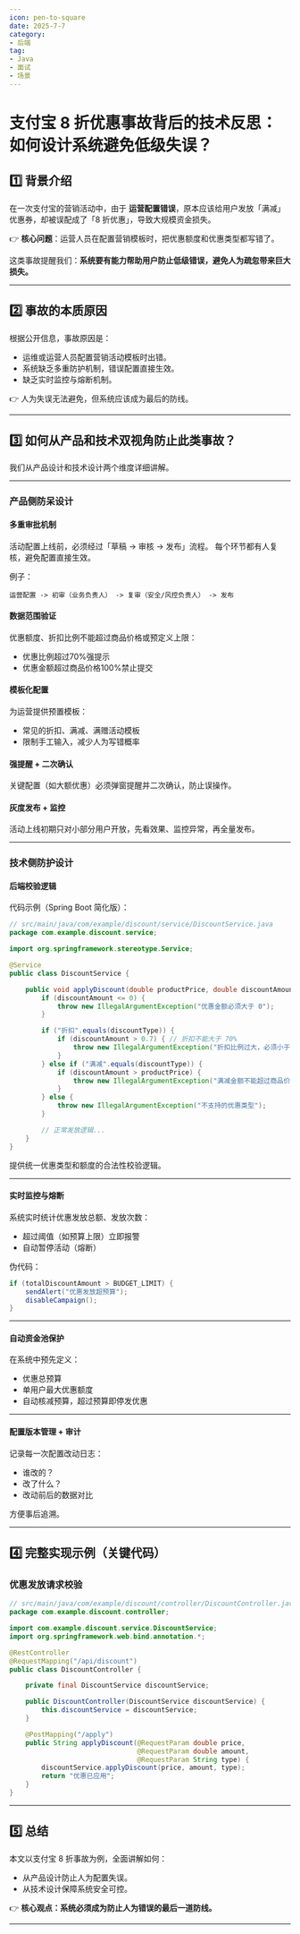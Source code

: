 ```yaml
---
icon: pen-to-square
date: 2025-7-7
category:
- 后端
tag:
- Java
- 面试
- 场景
---
```


# 支付宝 8 折优惠事故背后的技术反思：如何设计系统避免低级失误？

## 1️⃣ 背景介绍

在一次支付宝的营销活动中，由于 **运营配置错误**，原本应该给用户发放「满减」优惠券，却被误配成了「8 折优惠」，导致大规模资金损失。

👉 **核心问题**：运营人员在配置营销模板时，把优惠额度和优惠类型都写错了。

这类事故提醒我们：**系统要有能力帮助用户防止低级错误，避免人为疏忽带来巨大损失。**

---

## 2️⃣ 事故的本质原因

根据公开信息，事故原因是：

* 运维或运营人员配置营销活动模板时出错。
* 系统缺乏多重防护机制，错误配置直接生效。
* 缺乏实时监控与熔断机制。

👉 人为失误无法避免，但系统应该成为最后的防线。

---

## 3️⃣ 如何从产品和技术双视角防止此类事故？

我们从产品设计和技术设计两个维度详细讲解。

---

### **产品侧防呆设计**

#### 多重审批机制

活动配置上线前，必须经过「草稿 → 审核 → 发布」流程。
每个环节都有人复核，避免配置直接生效。

例子：

```text
运营配置 -> 初审（业务负责人） -> 复审（安全/风控负责人） -> 发布
```

#### 数据范围验证

优惠额度、折扣比例不能超过商品价格或预定义上限：

* 优惠比例超过70%强提示
* 优惠金额超过商品价格100%禁止提交

#### 模板化配置

为运营提供预置模板：

* 常见的折扣、满减、满赠活动模板
* 限制手工输入，减少人为写错概率

#### 强提醒 + 二次确认

关键配置（如大额优惠）必须弹窗提醒并二次确认，防止误操作。

#### 灰度发布 + 监控

活动上线初期只对小部分用户开放，先看效果、监控异常，再全量发布。

---

### **技术侧防护设计**

#### 后端校验逻辑

代码示例（Spring Boot 简化版）：

```java
// src/main/java/com/example/discount/service/DiscountService.java
package com.example.discount.service;

import org.springframework.stereotype.Service;

@Service
public class DiscountService {

    public void applyDiscount(double productPrice, double discountAmount, String discountType) {
        if (discountAmount <= 0) {
            throw new IllegalArgumentException("优惠金额必须大于 0");
        }

        if ("折扣".equals(discountType)) {
            if (discountAmount > 0.7) { // 折扣不能大于 70%
                throw new IllegalArgumentException("折扣比例过大，必须小于等于 70%");
            }
        } else if ("满减".equals(discountType)) {
            if (discountAmount > productPrice) {
                throw new IllegalArgumentException("满减金额不能超过商品价格");
            }
        } else {
            throw new IllegalArgumentException("不支持的优惠类型");
        }

        // 正常发放逻辑...
    }
}
```

提供统一优惠类型和额度的合法性校验逻辑。

---

#### 实时监控与熔断

系统实时统计优惠发放总额、发放次数：

* 超过阈值（如预算上限）立即报警
* 自动暂停活动（熔断）

伪代码：

```java
if (totalDiscountAmount > BUDGET_LIMIT) {
    sendAlert("优惠发放超预算");
    disableCampaign();
}
```

---

#### 自动资金池保护

在系统中预先定义：

* 优惠总预算
* 单用户最大优惠额度
* 自动核减预算，超过预算即停发优惠

---

#### 配置版本管理 + 审计

记录每一次配置改动日志：

* 谁改的？
* 改了什么？
* 改动前后的数据对比

方便事后追溯。

---

## 4️⃣ 完整实现示例（关键代码）

### 优惠发放请求校验

```java
// src/main/java/com/example/discount/controller/DiscountController.java
package com.example.discount.controller;

import com.example.discount.service.DiscountService;
import org.springframework.web.bind.annotation.*;

@RestController
@RequestMapping("/api/discount")
public class DiscountController {

    private final DiscountService discountService;

    public DiscountController(DiscountService discountService) {
        this.discountService = discountService;
    }

    @PostMapping("/apply")
    public String applyDiscount(@RequestParam double price,
                                @RequestParam double amount,
                                @RequestParam String type) {
        discountService.applyDiscount(price, amount, type);
        return "优惠已应用";
    }
}
```

---

## 5️⃣ 总结

本文以支付宝 8 折事故为例，全面讲解如何：

* 从产品设计防止人为配置失误。
* 从技术设计保障系统安全可控。

👉 **核心观点：系统必须成为防止人为错误的最后一道防线。**

---

